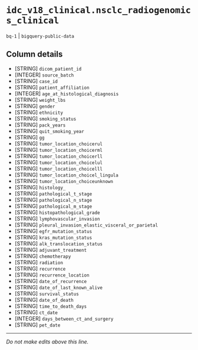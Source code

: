 # `idc_v18_clinical.nsclc_radiogenomics_clinical`
`bq-1` | `bigquery-public-data`

## Column details
* [STRING]    `dicom_patient_id`
* [INTEGER]   `source_batch`
* [STRING]    `case_id`
* [STRING]    `patient_affiliation`
* [INTEGER]   `age_at_histological_diagnosis`
* [STRING]    `weight_lbs`
* [STRING]    `gender`
* [STRING]    `ethnicity`
* [STRING]    `smoking_status`
* [STRING]    `pack_years`
* [STRING]    `quit_smoking_year`
* [STRING]    `gg`
* [STRING]    `tumor_location_choicerul`
* [STRING]    `tumor_location_choicerml`
* [STRING]    `tumor_location_choicerll`
* [STRING]    `tumor_location_choicelul`
* [STRING]    `tumor_location_choicelll`
* [STRING]    `tumor_location_choicel_lingula`
* [STRING]    `tumor_location_choiceunknown`
* [STRING]    `histology_`
* [STRING]    `pathological_t_stage`
* [STRING]    `pathological_n_stage`
* [STRING]    `pathological_m_stage`
* [STRING]    `histopathological_grade`
* [STRING]    `lymphovascular_invasion`
* [STRING]    `pleural_invasion_elastic_visceral_or_parietal`
* [STRING]    `egfr_mutation_status`
* [STRING]    `kras_mutation_status`
* [STRING]    `alk_translocation_status`
* [STRING]    `adjuvant_treatment`
* [STRING]    `chemotherapy`
* [STRING]    `radiation`
* [STRING]    `recurrence`
* [STRING]    `recurrence_location`
* [STRING]    `date_of_recurrence`
* [STRING]    `date_of_last_known_alive`
* [STRING]    `survival_status`
* [STRING]    `date_of_death`
* [STRING]    `time_to_death_days`
* [STRING]    `ct_date`
* [INTEGER]   `days_between_ct_and_surgery`
* [STRING]    `pet_date`

-------------------------------------------------------------------------------
*Do not make edits above this line.*
